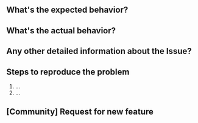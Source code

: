 ## What's the expected behavior?

## What's the actual behavior?

## Any other detailed information about the Issue?

## Steps to reproduce the problem

  1. ...
  2. ...

## [Community] Request for new feature

